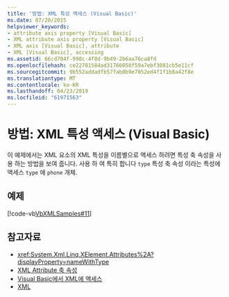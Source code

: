 ```yaml
---
title: '방법: XML 특성 액세스 (Visual Basic)'
ms.date: 07/20/2015
helpviewer_keywords:
- attribute axis property [Visual Basic]
- XML attribute axis property [Visual Basic]
- XML axis [Visual Basic], attribute
- XML [Visual Basic], accessing
ms.assetid: 66cd704f-990c-4f8d-9b49-2b6aa76ca8fd
ms.openlocfilehash: ce22781584ad31766058f59a7ebf3081cb5e11cf
ms.sourcegitcommit: 9b552addadfb57fab0b9e7852ed4f1f1b8a42f8e
ms.translationtype: MT
ms.contentlocale: ko-KR
ms.lasthandoff: 04/23/2019
ms.locfileid: "61971563"
---
```

# <a name="how-to-access-xml-attributes-visual-basic"></a>방법: XML 특성 액세스 (Visual Basic)
이 예제에서는 XML 요소의 XML 특성을 이름별으로 액세스 하려면 특성 축 속성을 사용 하는 방법을 보여 줍니다. 사용 하 여 특히 합니다 `type` 특성 축 속성 이라는 특성에 액세스 `type` 에 `phone` 개체.  
  
## <a name="example"></a>예제  
 [!code-vb[VbXMLSamples#11](~/samples/snippets/visualbasic/VS_Snippets_VBCSharp/VbXMLSamples/VB/XMLSamples5.vb#11)]  
  
## <a name="see-also"></a>참고자료

- <xref:System.Xml.Linq.XElement.Attributes%2A?displayProperty=nameWithType>
- [XML Attribute 축 속성](../../../../visual-basic/language-reference/xml-axis/xml-attribute-axis-property.md)
- [Visual Basic에서 XML에 액세스](../../../../visual-basic/programming-guide/language-features/xml/accessing-xml.md)
- [XML](../../../../visual-basic/programming-guide/language-features/xml/index.md)
